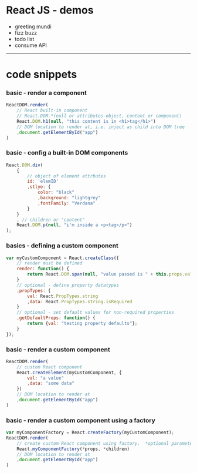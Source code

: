 # React JS - demos
- greeting mundi
- fizz buzz
- todo list
- consume API

---
# code snippets

### basic - render a component
```javascript
ReactDOM.render(
    // React built-in component
    // React.DOM.*(null or attributes-object, content or component)
    React.DOM.h1(null, "this content is in <h1>tag</h1>")
    // DOM location to render at, i.e. inject as child into DOM tree
    ,document.getElementById("app")
)
```

### basic - config a built-in DOM components
```javascript
React.DOM.div(
    {
        // object of element attrbutes
        id: 'elemID'
        ,stlye: {
            color: "black"
            ,background: "lightgrey"
            ,fontFamily: "Verdana"
        }
    }
    , // children or "content"
    React.DOM.p(null, "i'm inside a <p>tag</p>")
);
```

### basics - defining a custom component
```javascript
var myCustomComponent = React.createClass({
    // render must be defined
    render: function() {
        return React.DOM.span(null, "value passed is " + this.props.val)
    }
    // optional - define property datatypes
    ,propTypes: {
        val: React.PropTypes.string
        ,data: React.PropTypes.string.isRequired
    }
    // optional - set default values for non-required properties
    ,getDefaultProps: function() {
        return {val: "testing property defaults"};
    }
});
```

### basic - render a custom component
```javascript
ReactDOM.render(
    // custom React component
    React.createElement(myCustomComponent, {
        val: "a value"
        ,data: "some data"
    })
    // DOM location to render at
    ,document.getElementById("app")
)
```
### basic - render a custom component using a factory
```javascript
var myComponentFactory = React.createFactory(myCustomComponent);
ReactDOM.render(
    // create custom React component using factory.  *optional parameters
    React.myComponentFactory(*props, *children)
    // DOM location to render at
    ,document.getElementById("app")
)
```